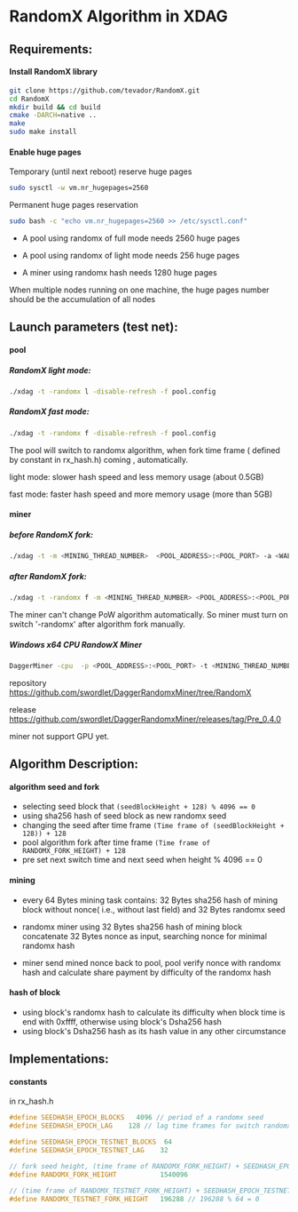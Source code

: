 # RandomX Algorithm in XDAG



## Requirements:

#### Install RandomX library

```bash
git clone https://github.com/tevador/RandomX.git
cd RandomX
mkdir build && cd build
cmake -DARCH=native ..
make
sudo make install
```

#### Enable huge pages

Temporary (until next reboot) reserve huge pages

```bash
sudo sysctl -w vm.nr_hugepages=2560
```

Permanent huge pages reservation

```bash
sudo bash -c "echo vm.nr_hugepages=2560 >> /etc/sysctl.conf"
```

- A pool using randomx of full mode needs 2560 huge pages

- A pool using randomx of light mode needs 256 huge pages

- A miner using randomx hash needs 1280 huge pages

When multiple nodes running on one machine, the huge pages number should be the accumulation of all nodes

## Launch parameters (test net):

#### pool
##### RandomX light mode:
```bash
./xdag -t -randomx l -disable-refresh -f pool.config
```
##### RandomX fast mode:
```bash
./xdag -t -randomx f -disable-refresh -f pool.config
```
The pool will switch to randomx algorithm, when fork time frame ( defined by constant in rx_hash.h) coming , automatically. 

light mode: slower hash speed and less memory usage (about 0.5GB)

fast mode: faster hash speed and more memory usage (more than 5GB)
#### miner

##### before RandomX fork:

```bash
./xdag -t -m <MINING_THREAD_NUMBER>  <POOL_ADDRESS>:<POOL_PORT> -a <WALLET_ADDRESS>
```

##### after RandomX fork:

```bash
./xdag -t -randomx f -m <MINING_THREAD_NUMBER> <POOL_ADDRESS>:<POOL_PORT> -a <WALLET_ADDRESS>
```

The miner can't change PoW algorithm automatically.   So miner must turn on switch '-randomx'  after algorithm fork manually.

##### Windows x64 CPU RandowX Miner 

```bash
DaggerMiner -cpu  -p <POOL_ADDRESS>:<POOL_PORT> -t <MINING_THREAD_NUMBER> -a <WALLET_ADDRESS>
```

repository https://github.com/swordlet/DaggerRandomxMiner/tree/RandomX

release https://github.com/swordlet/DaggerRandomxMiner/releases/tag/Pre_0.4.0

miner not support GPU yet.



## Algorithm Description:

#### algorithm seed and fork 

- selecting seed block that `(seedBlockHeight + 128) % 4096 == 0 `
- using sha256 hash of seed block as new randomx seed
- changing the seed  after time frame   `(Time frame of (seedBlockHeight + 128)) + 128  `
- pool algorithm fork after time frame   `(Time frame of RANDOMX_FORK_HEIGHT) + 128  `
- pre set next switch time and next seed when height % 4096 == 0

#### mining

- every 64 Bytes mining task contains: 32 Bytes sha256 hash of mining block without nonce( i.e., without last field) and 32 Bytes randomx seed 
- randomx miner using  32 Bytes sha256 hash of mining block concatenate 32 Bytes nonce as input, searching nonce for minimal  randomx hash 

- miner send mined nonce back  to pool,  pool verify nonce with randomx hash and calculate share payment by difficulty of the randomx hash

####  hash of block

- using block's randomx hash to calculate its difficulty when block time is end with 0xffff, otherwise using block's Dsha256 hash
- using block's Dsha256 hash  as its hash value in any other circumstance



## Implementations:

#### constants

in rx_hash.h

```c
#define SEEDHASH_EPOCH_BLOCKS   4096 // period of a randomx seed
#define SEEDHASH_EPOCH_LAG    128 // lag time frames for switch randomx seed

#define SEEDHASH_EPOCH_TESTNET_BLOCKS  64
#define SEEDHASH_EPOCH_TESTNET_LAG    32

// fork seed height, (time frame of RANDOMX_FORK_HEIGHT) + SEEDHASH_EPOCH_LAG = fork time frame
#define RANDOMX_FORK_HEIGHT           1540096 

// (time frame of RANDOMX_TESTNET_FORK_HEIGHT) + SEEDHASH_EPOCH_TESTNET_LAG = test net fork time frame
#define RANDOMX_TESTNET_FORK_HEIGHT   196288 // 196288 % 64 = 0
```

